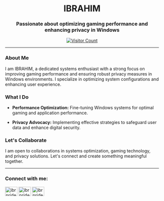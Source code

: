 <h1 align="center">IBRAHIM</h1>
<h3 align="center">Passionate about optimizing gaming performance and enhancing privacy in Windows</h3>

<p align="center">
  <a href="https://visitcount.itsvg.in/api?id=ibrpride&icon=0&color=0"><img src="https://visitcount.itsvg.in/api?id=ibrpride&icon=0&color=0" alt="Visitor Count" /></a>
</p>

---

### About Me

I am IBRAHIM, a dedicated systems enthusiast with a strong focus on improving gaming performance and ensuring robust privacy measures in Windows environments. I specialize in optimizing system configurations and enhancing user experience.

### What I Do

- **Performance Optimization:** Fine-tuning Windows systems for optimal gaming and application performance.
  
- **Privacy Advocacy:** Implementing effective strategies to safeguard user data and enhance digital security.

### Let's Collaborate

I am open to collaborations in systems optimization, gaming technology, and privacy solutions. Let's connect and create something meaningful together.

---

### Connect with me:

<p align="left">
  <a href="https://instagram.com/ibrpride" target="_blank"><img align="center" src="https://raw.githubusercontent.com/rahuldkjain/github-profile-readme-generator/master/src/images/icons/Social/instagram.svg" alt="ibrpride Instagram" height="30" width="40" /></a>
  <a href="https://www.youtube.com/c/ibrpride" target="_blank"><img align="center" src="https://raw.githubusercontent.com/rahuldkjain/github-profile-readme-generator/master/src/images/icons/Social/youtube.svg" alt="ibrpride YouTube" height="30" width="40" /></a>
  <a href="https://discord.gg/ibrpride-961025296088301648" target="_blank"><img align="center" src="https://raw.githubusercontent.com/rahuldkjain/github-profile-readme-generator/master/src/images/icons/Social/discord.svg" alt="ibrpride Discord" height="30" width="40" /></a>
</p>
